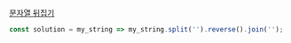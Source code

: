[문자열 뒤집기](https://school.programmers.co.kr/learn/courses/30/lessons/120822)

```js
const solution = my_string => my_string.split('').reverse().join('');
```